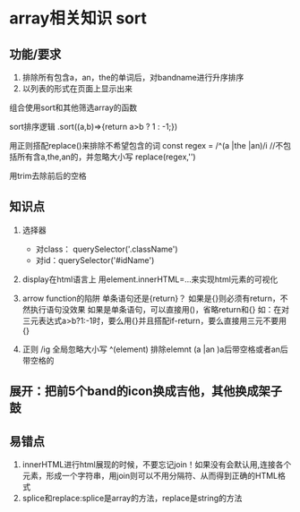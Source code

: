 # array相关知识 sort
## 功能/要求
1. 排除所有包含a，an，the的单词后，对bandname进行升序排序
2. 以列表的形式在页面上显示出来

组合使用sort和其他筛选array的函数

sort排序逻辑
.sort((a,b)=>{return a>b ? 1 : -1;})

用正则搭配replace()来排除不希望包含的词
const regex = /^(a |the |an)/i  //不包括所有含a,the,an的，并忽略大小写
replace(regex,'')

用trim去除前后的空格

## 知识点
1. 选择器
    - 对class： querySelector('.className')
    - 对id：querySelector('#idName')
2. display在html语言上
用element.innerHTML=...来实现html元素的可视化

3. arrow function的陷阱
单条语句还是{return}？
如果是{}则必须有return，不然执行语句没效果
如果是单条语句，可以直接用()，省略return和{}
如：在对三元表达式a>b?1:-1时，要么用{}并且搭配if-return，要么直接用三元不要用{}

4. 正则
/ig 全局忽略大小写
^(element) 排除elemnt
(a |an )a后带空格或者an后带空格的

## 展开：把前5个band的icon换成吉他，其他换成架子鼓

## 易错点
1. innerHTML进行html展现的时候，不要忘记join！如果没有会默认用,连接各个元素，形成一个字符串，用join则可以不用分隔符、从而得到正确的HTML格式
2. splice和replace:splice是array的方法，replace是string的方法